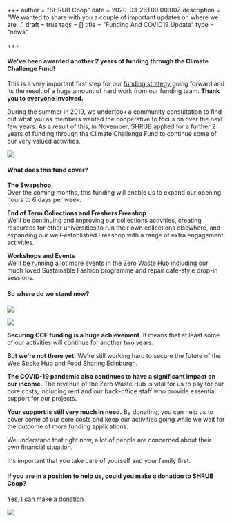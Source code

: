 +++
author = "SHRUB Coop"
date = 2020-03-26T00:00:00Z
description = "We wanted to share with you a couple of important updates on where we are..."
draft = true
tags = []
title = "Funding And COVID19 Update"
type = "news"

+++

#### We've been awarded another 2 years of funding through the Climate Challenge Fund!

This is a very important first step for our [funding strategy](https://www.shrubcoop.org/can-you-help-us/) going forward and its the result of a huge amount of hard work from our funding team. **Thank you to everyone involved.**

During the summer in 2019, we undertook a community consultation to find out what you as members wanted the cooperative to focus on over the next few years. As a result of this, in November, SHRUB applied for a further 2 years of funding through the Climate Challenge Fund to continue some of our very valued activities.

![](https://res.cloudinary.com/shrub-co-op/image/upload/v1587646291/shrubcoop.org/media/5efab7fb-acb7-44b6-ad12-a78eb7c9e637_mz9qqt.png)

#### What does this fund cover?

**The Swapshop**  
Over the coming months, this funding will enable us to expand our opening hours to 6 days per week.  
  
**End of Term Collections and Freshers Freeshop**  
We'll be continuing and improving our collections activities, creating resources for other universities to run their own collections elsewhere, and expanding our well-established Freeshop with a range of extra engagement activities.  
  
**Workshops and Events**  
We'll be running a lot more events in the Zero Waste Hub including our much loved Sustainable Fashion programme and repair cafe-style drop-in sessions.

#### So where do we stand now?

![](https://res.cloudinary.com/shrub-co-op/image/upload/v1587646378/shrubcoop.org/media/897b38c5-d867-4a72-a130-bf5fa4e8e515_exbd3y.png)

![](https://res.cloudinary.com/shrub-co-op/image/upload/v1587646391/shrubcoop.org/media/c43e79a6-89e4-4d3f-8b78-a646fa0bb3b3_fk58te.png)

**Securing CCF funding is a huge achievement**. It means that at least some of our activities will continue for another two years.  
  
**But we're not there yet.** We're still working hard to secure the future of the Wee Spoke Hub and Food Sharing Edinburgh.   
  
**The COVID-19 pandemic also continues to have a significant impact on our income.** The revenue of the Zero Waste Hub is vital for us to pay for our core costs, including rent and our back-office staff who provide essential support for our projects.  
  
**Your support is still very much in need.** By donating, you can help us to cover some of our core costs and keep our activities going while we wait for the outcome of more funding applications.

We understand that right now, a lot of people are concerned about their own financial situation.  
  
It's important that you take care of yourself and your family first.

#### If you are in a position to help us, could you make a donation to SHRUB Coop?

[Yes, I can make a donation](https://www.paypal.com/cgi-bin/webscr?cmd=_s-xclick&hosted_button_id=E5ZKXP5TEKE76&source=url)

![](https://res.cloudinary.com/shrub-co-op/image/upload/v1587646417/shrubcoop.org/media/35302d9a-94d9-419a-88ea-4cbdfff756cc_s30l2a.png)